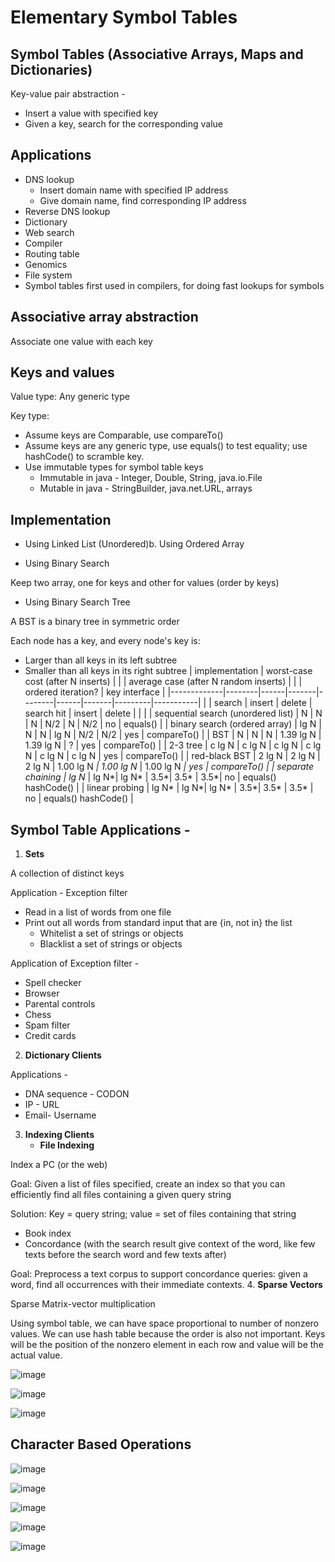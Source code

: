 # Elementary Symbol Tables

## Symbol Tables (Associative Arrays, Maps and Dictionaries)

Key-value pair abstraction -

- Insert a value with specified key
- Given a key, search for the corresponding value

## Applications

- DNS lookup
  - Insert domain name with specified IP address
  - Give domain name, find corresponding IP address
- Reverse DNS lookup
- Dictionary
- Web search
- Compiler
- Routing table
- Genomics
- File system
- Symbol tables first used in compilers, for doing fast lookups for symbols

## Associative array abstraction

Associate one value with each key

## Keys and values

Value type: Any generic type

Key type:

- Assume keys are Comparable, use compareTo()
- Assume keys are any generic type, use equals() to test equality; use hashCode() to scramble key.
- Use immutable types for symbol table keys
  - Immutable in java - Integer, Double, String, java.io.File
  - Mutable in java - StringBuilder, java.net.URL, arrays

## Implementation

- Using Linked List (Unordered)b. Using Ordered Array

- Using Binary Search

Keep two array, one for keys and other for values (order by keys)

- Using Binary Search Tree

A BST is a binary tree in symmetric order

Each node has a key, and every node's key is:

- Larger than all keys in its left subtree
- Smaller than all keys in its right subtree
| implementation                     | worst-case cost (after N inserts) |       |       | average case (after N random inserts) |             |             | ordered iteration? | key interface       |
|-------------|--------|------|-------|--------|------|-------|---------|-----------|
|                                   | search                            | insert | delete | search hit                            | insert       | delete       |                   |                    |
| sequential search (unordered list) | N                                 | N      | N      | N/2                                   | N            | N/2          | no                 | equals()            |
| binary search (ordered array)      | lg N                              | N      | N      | lg N                                  | N/2          | N/2          | yes                | compareTo()         |
| BST                                | N                                 | N      | N      | 1.39 lg N                             | 1.39 lg N    | ?            | yes                | compareTo()         |
| 2-3 tree                           | c lg N                            | c lg N | c lg N | c lg N                                | c lg N       | c lg N       | yes                | compareTo()         |
| red-black BST                      | 2 lg N                            | 2 lg N | 2 lg N | 1.00 lg N *| 1.00 lg N* | 1.00 lg N *| yes                | compareTo()         |
| separate chaining                  | lg N*                            | lg N*| lg N* | 3.5*| 3.5*        | 3.5*| no                 | equals() hashCode() |
| linear probing                     | lg N*                            | lg N*| lg N* | 3.5*| 3.5*        | 3.5*        | no                 | equals() hashCode() |

## Symbol Table Applications -

1. **Sets**

A collection of distinct keys

Application - Exception filter

- Read in a list of words from one file
- Print out all words from standard input that are {in, not in} the list
  - Whitelist a set of strings or objects
  - Blacklist a set of strings or objects

Application of Exception filter -

- Spell checker
- Browser
- Parental controls
- Chess
- Spam filter
- Credit cards

2. **Dictionary Clients**

Applications -

- DNA sequence - CODON
- IP - URL
- Email- Username

3. **Indexing Clients**
    - **File Indexing**

Index a PC (or the web)

Goal: Given a list of files specified, create an index so that you can efficiently find all files containing a given query string

Solution: Key = query string; value = set of files containing that string

- Book index
- Concordance (with the search result give context of the word, like few texts before the search word and few texts after)

Goal: Preprocess a text corpus to support concordance queries: given a word, find all occurrences with their immediate contexts.
4. **Sparse Vectors**

Sparse Matrix-vector multiplication

Using symbol table, we can have space proportional to number of nonzero values. We can use hash table because the order is also not important. Keys will be the position of the nonzero element in each row and value will be the actual value.

![image](../../media/Elementary-Symbol-Tables-image1.jpg)

![image](../../media/Elementary-Symbol-Tables-image2.jpg)

![image](../../media/Elementary-Symbol-Tables-image3.jpg)

## Character Based Operations

![image](../../media/Elementary-Symbol-Tables-image4.jpg)

![image](../../media/Elementary-Symbol-Tables-image5.jpg)

![image](../../media/Elementary-Symbol-Tables-image6.jpg)

![image](../../media/Elementary-Symbol-Tables-image7.jpg)

![image](../../media/Elementary-Symbol-Tables-image8.jpg)
